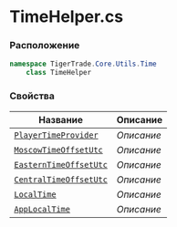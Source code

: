 
# TimeHelper.cs
### Расположение
```csharp
namespace TigerTrade.Core.Utils.Time  
    class TimeHelper
```

### Свойства
| Название | Описание |
| --- | --- |
| [`PlayerTimeProvider`](./Свойства/PlayerTimeProvider.md) | *Описание* |
| [`MoscowTimeOffsetUtc`](./Свойства/MoscowTimeOffsetUtc.md) | *Описание* |
| [`EasternTimeOffsetUtc`](./Свойства/EasternTimeOffsetUtc.md) | *Описание* |
| [`CentralTimeOffsetUtc`](./Свойства/CentralTimeOffsetUtc.md) | *Описание* |
| [`LocalTime`](./Свойства/LocalTime.md) | *Описание* |
| [`AppLocalTime`](./Свойства/AppLocalTime.md) | *Описание* |
